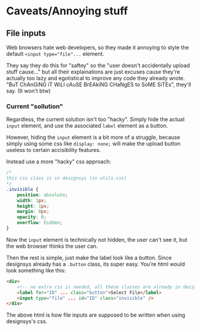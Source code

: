 # Caveats/Annoying stuff

## File inputs

Web browsers hate web developers, so they made it annoying to style the default `<input type="file"...` element.

They say they do this for "saftey" so the "user doesn't accidentally upload stuff cause..." but all their explainations are just excuses cause they're actually too lazy and egotistical to improve any code they already wrote. "BuT ChAnGiNG iT WiLl cAuSE BrEAkiNG CHaNgES to SoME SiTEs", they'll say. (It won't btw)

### Current "sollution"

Regardless, the current solution isn't too "hacky". Simply hide the actual `input` element, and use the associated `label` element as a button.

However, hiding the `input` element is a bit more of a struggle, because simply using some css like `display: none;` will make the upload button useless to certain accisibility features.

Instead use a more "hacky" css approach:
```css
/*
this css class is in designsys (in utils.css)
*/
.invisible {
    position: absolute;
    width: 1px;
    height: 1px;
    margin: 0px;
    opacity: 0;
    overflow: hidden;
}
```

Now the `input` element is technically not hidden, the user can't see it, but the web browser thinks the user can.

Then the rest is simple, just make the label look like a button. Since designsys already has a `.button` class, its super easy. You're html would look something like this:
```html
<div>
    <!-- no extra css is needed, all these classes are already in designsys -->
    <label for="ID" ... class="button">Select File</label>
    <input type="file" ... id="ID" class="invisible" />
</div>
```

The above html is how file inputs are supposed to be written when using designsys's css.
